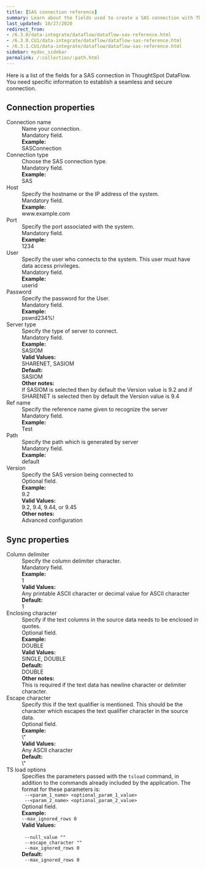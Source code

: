 ```yaml
---
title: [SAS connection reference]
summary: Learn about the fields used to create a SAS connection with ThoughtSpot DataFlow.
last_updated: 10/27/2020
redirect_from:
- /6.3.0/data-integrate/dataflow/dataflow-sas-reference.html
- /6.3.0.CU1/data-integrate/dataflow/dataflow-sas-reference.html
- /6.3.1.CU1/data-integrate/dataflow/dataflow-sas-reference.html
sidebar: mydoc_sidebar
permalink: /:collection/:path.html
---
```


Here is a list of the fields for a SAS connection in ThoughtSpot DataFlow. You need specific information to establish a seamless and secure connection.

## Connection properties

<dl id="dataflow-sas-connection-properties">
<dlentry id="dataflow-sas-conn-connection-name"><dt>Connection name</dt><dd id="connection-name-description">Name your connection.</dd><dd id="connection-name-required">Mandatory field.</dd><dd id="connection-name-example"><strong>Example:</strong><br/>SASConnection</dd></dlentry>
<dlentry id="dataflow-sas-conn-connection-type"><dt>Connection type</dt><dd id="connection-type-description">Choose the SAS connection type.</dd><dd id="connection-type-required">Mandatory field.</dd><dd id="connection-type-example"><strong>Example:</strong><br/>SAS</dd></dlentry>
<dlentry id="dataflow-sas-conn-host"><dt>Host</dt><dd id="host-description">Specify the hostname or the IP address of the system.</dd><dd id="host-required">Mandatory field.</dd><dd id="host-example"><strong>Example:</strong><br/>www.example.com</dd></dlentry>
<dlentry id="dataflow-sas-conn-port"><dt>Port</dt><dd id="port-description">Specify the port associated with the system.</dd><dd id="port-required">Mandatory field.</dd><dd id="port-example"><strong>Example:</strong><br/>1234</dd></dlentry>
<dlentry id="dataflow-sas-conn-user"><dt>User</dt><dd id="user-description">Specify the user who connects to the system. This user must have data access privileges.</dd><dd id="user-required">Mandatory field.</dd><dd id="user-example"><strong>Example:</strong><br/>userid</dd></dlentry>
<dlentry id="dataflow-sas-conn-password"><dt>Password</dt><dd id="password-description">Specify the password for the User.</dd><dd id="password-required">Mandatory field.</dd><dd id="password-example"><strong>Example:</strong><br/>pswrd234%!</dd></dlentry>
<dlentry id="dataflow-sas-conn-server-type"><dt>Server type</dt><dd id="server-type-description">Specify the type of server to connect.</dd><dd id="server-type-required">Mandatory field.</dd><dd id="server-type-example"><strong>Example:</strong><br/>SASIOM</dd><dd id="server-type-valid-values"><strong>Valid Values:</strong><br/>SHARENET, SASIOM</dd><dd id="server-type-default"><strong>Default:</strong><br/>SASIOM</dd><dd id="server-type-other"><strong>Other notes:</strong><br/>If SASIOM is selected then by default the Version value is 9.2 and if SHARENET is selected then by default the Version value is 9.4</dd></dlentry>
<dlentry id="dataflow-sas-conn-ref-name"><dt>Ref name</dt><dd id="ref-name-description">Specify the reference name given to recognize the server</dd><dd id="ref-name-required">Mandatory field.</dd><dd id="ref-name-example"><strong>Example:</strong><br/>Test</dd></dlentry>
<dlentry id="dataflow-sas-conn-path"><dt>Path</dt><dd id="path-description">Specify the path which is generated by server</dd><dd id="path-required">Mandatory field.</dd><dd id="path-example"><strong>Example:</strong><br/>default</dd></dlentry>
<dlentry id="dataflow-sas-conn-version"><dt>Version</dt><dd id="version-description">Specify the SAS version being connected to</dd><dd id="version-required">Optional field.</dd><dd id="version-example"><strong>Example:</strong><br/>9.2</dd><dd id="version-valid-values"><strong>Valid Values:</strong><br/>9.2, 9.4, 9.44, or 9.45</dd><dd id="version-other"><strong>Other notes:</strong><br/>Advanced configuration</dd></dlentry>
</dl>

## Sync properties

<dl id="dataflow-sas-sync-properties">
<dlentry id="dataflow-sas-sync-column-delimiter"><dt>Column delimiter</dt><dd id="column-delimiter-description">Specify the column delimiter character.</dd><dd id="column-delimiter-required">Mandatory field.</dd><dd id="column-delimiter-example"><strong>Example:</strong><br/>1</dd><dd id="column-delimiter-valid-values"><strong>Valid Values:</strong><br/>Any printable ASCII character or decimal value for ASCII character</dd><dd id="column-delimiter-default"><strong>Default:</strong><br/>1</dd></dlentry>
<dlentry id="dataflow-sas-sync-enclosing-character"><dt>Enclosing character</dt><dd id="enclosing-character-description">Specify if the text columns in the source data needs to be enclosed in quotes.</dd><dd id="enclosing-character-required">Optional field.</dd><dd id="enclosing-character-example"><strong>Example:</strong><br/>DOUBLE</dd><dd id="enclosing-character-valid-values"><strong>Valid Values:</strong><br/>SINGLE, DOUBLE</dd><dd id="enclosing-character-default"><strong>Default:</strong><br/>DOUBLE</dd><dd id="enclosing-character-other"><strong>Other notes:</strong><br/>This is required if the text data has newline character or delimiter character.</dd></dlentry>
<dlentry id="dataflow-sas-sync-escape-character"><dt>Escape character</dt><dd id="escape-character-description">Specify this if the text qualifier is mentioned. This should be the character which escapes the text qualifier character in the source data.</dd><dd id="escape-character-required">Optional field.</dd><dd id="escape-character-example"><strong>Example:</strong><br/>\"</dd><dd id="escape-character-valid-values"><strong>Valid Values:</strong><br/>Any ASCII character</dd><dd id="escape-character-default"><strong>Default:</strong><br/>\"</dd></dlentry>
<dlentry id="dataflow-sas-sync-ts-load-options"><dt>TS load options</dt><dd id="ts-load-options-description">Specifies the parameters passed with the <code>tsload</code> command, in addition to the commands already included by the application. The format for these parameters is:<br/><code> --&lt;param_1_name&gt; &lt;optional_param_1_value&gt;</code><br/><code> --&lt;param_2_name&gt; &lt;optional_param_2_value&gt;</code></dd><dd id="ts-load-options-required">Optional field.</dd><dd id="ts-load-options-example"><strong>Example:</strong><br/><code>--max_ignored_rows 0</code></dd><dd id="ts-load-options-valid-values"><strong>Valid Values:</strong><br/><br/><code> --null_value ""</code><br/><code> --escape_character ""</code><br/><code> --max_ignored_rows 0</code></dd><dd id="ts-load-options-default"><strong>Default:</strong><br/><code> --max_ignored_rows 0</code></dd></dlentry>
</dl>
